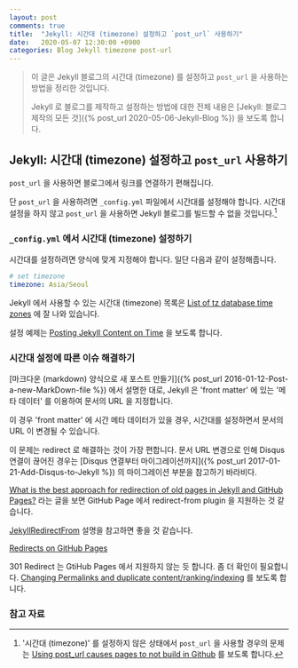```yaml
---
layout: post
comments: true
title:  "Jekyll: 시간대 (timezone) 설정하고 `post_url` 사용하기"
date:   2020-05-07 12:30:00 +0900
categories: Blog Jekyll timezone post-url
---
```


> 이 글은 Jekyll 블로그의 시간대 (timezone) 를 설정하고 `post_url` 을 사용하는 방법을 정리한 것입니다.
>
> Jekyll 로 블로그를 제작하고 설정하는 방법에 대한 전체 내용은 [Jekyll: 블로그 제작의 모든 것]({% post_url 2020-05-06-Jekyll-Blog %}) 을 보도록 합니다.

## Jekyll: 시간대 (timezone) 설정하고 `post_url` 사용하기

`post_url` 을 사용하면 블로그에서 링크를 연결하기 편해집니다.

단 `post_url` 을 사용하려면 `_config.yml` 파일에서 시간대를 설정해야 합니다. 시간대 설정을 하지 않고 `post_url` 을 사용하면 Jekyll 블로그를 빌드할 수 없을 것입니다.[^post-url-not-build]

### `_config.yml` 에서 시간대 (timezone) 설정하기

시간대를 설정하려면 양식에 맞게 지정해야 합니다. 일단 다음과 같이 설정해줍니다.

```yml
# set timezone
timezone: Asia/Seoul
```

Jekyll 에서 사용할 수 있는 시간대 (timezone) 목록은 [List of tz database time zones](https://en.wikipedia.org/wiki/List_of_tz_database_time_zones) 에 잘 나와 있습니다.

설정 예제는 [Posting Jekyll Content on Time](https://mehmandarov.com/jekyll-content-on-time/) 을 보도록 합니다.

### 시간대 설정에 따른 이슈 해결하기

[마크다운 (markdown) 양식으로 새 포스트 만들기]({% post_url 2016-01-12-Post-a-new-MarkDown-file %}) 에서 설명한 대로, Jekyll 은 'front matter' 에 있는 '메타 데이터' 를 이용하여 문서의 URL 을 지정합니다.

이 경우 'front matter' 에 시간 메타 데이터가 있을 경우, 시간대를 설정하면서 문서의 URL 이 변경될 수 있습니다.

이 문제는 redirect 로 해결하는 것이 가장 편합니다. 문서 URL 변경으로 인해 Disqus 연결이 끊어진 경우는 [Disqus 연결부터 마이그레이션까지]({% post_url 2017-01-21-Add-Disqus-to-Jekyll %}) 의 마이그레이션 부분을 참고하기 바라비다.

[What is the best approach for redirection of old pages in Jekyll and GitHub Pages?](https://stackoverflow.com/questions/10178304/what-is-the-best-approach-for-redirection-of-old-pages-in-jekyll-and-github-page) 라는 글을 보면 GitHub Page 에서 redirect-from plugin 을 지원하는 것 같습니다.

[JekyllRedirectFrom](https://github.com/jekyll/jekyll-redirect-from#redirect-to) 설명을 참고하면 좋을 것 같습니다.

[Redirects on GitHub Pages](https://help.github.com/en/enterprise/2.13/user/articles/redirects-on-github-pages)

301 Redirect 는 GtiHub Pages 에서 지원하지 않는 듯 합니다. 좀 더 확인이 필요합니다. [Changing Permalinks and duplicate content/ranking/indexing](https://support.google.com/webmasters/forum/AAAA2Jdx3sUh7T62hZuWuA/?hl=ko) 를 보도록 합니다.


### 참고 자료

[^post-url-not-build]: '시간대 (timezone)' 를 설정하지 않은 상태에서 `post_url` 을 사용할 경우의 문제는 [Using post_url causes pages to not build in Github](https://github.com/jekyll/jekyll/issues/3179) 를 보도록 합니다.
